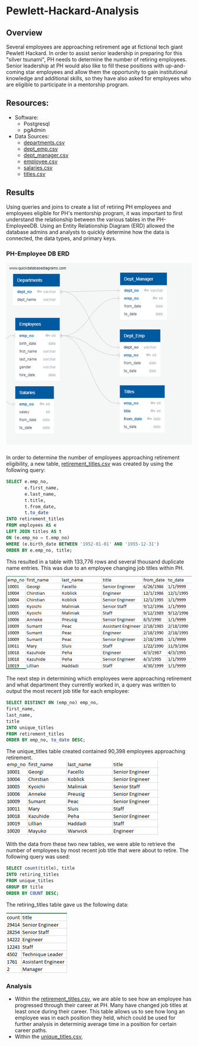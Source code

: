 # Pewlett-Hackard-Analysis

## Overview
Several employees are approaching retirement age at fictional tech giant Pewlett Hackard.  In order to assist senior leadership in preparing for this "silver tsunami", PH needs to determine the number of retiring employees.  Senior leadership at PH would also like to fill these positions with up-and-coming star employees and allow them the opportunity to gain institutional knowledge and additional skills, so they have also asked for employees who are eligible to participate in a mentorship program.


## Resources:
- Software:
    - Postgresql
    - pgAdmin
- Data Sources:
    - [departments.csv](https://github.com/acfthomson/Pewlett-Hackard-Analysis/tree/main/Data)
    - [dept_emp.csv](https://github.com/acfthomson/Pewlett-Hackard-Analysis/tree/main/Data)
    - [dept_manager.csv](https://github.com/acfthomson/Pewlett-Hackard-Analysis/tree/main/Data)
    - [employee.csv](https://github.com/acfthomson/Pewlett-Hackard-Analysis/tree/main/Data)
    - [salaries.csv](https://github.com/acfthomson/Pewlett-Hackard-Analysis/tree/main/Data)
    - [titles.csv](https://github.com/acfthomson/Pewlett-Hackard-Analysis/tree/main/Data)
    
    
## Results
Using queries and joins to create a list of retiring PH employees and employees eligible for PH's mentorship program, it was important to first understand the relationship between the various tables in the PH-EmployeeDB.  Using an Entity Relationship Diagram (ERD) allowed the database admins and analysts to quickly determine how the data is connected, the data types, and primary keys.

### PH-Employee DB ERD
![EmployeeDB](EmployeeDB.png)

###
In order to determine the number of employees approaching retirement eligibility, a new table, [retirement_titles.csv](https://github.com/acfthomson/Pewlett-Hackard-Analysis/tree/main/Data/retirement_titles.csv) was created by using the following query:
``` SQL
SELECT e.emp_no,
	   e.first_name,
	   e.last_name,
	   t.title,
	   t.from_date,
	   t.to_date
INTO retirement_titles
FROM employees AS e
LEFT JOIN titles AS t
ON (e.emp_no = t.emp_no)
WHERE (e.birth_date BETWEEN '1952-01-01' AND '1955-12-31')
ORDER BY e.emp_no, title;
```
This resulted in a table with 133,776 rows and several thousand duplicate name entries.  This was due to an employee changing job titles within PH.

![retirement_titles](retirement_titles.png)

The next step in determining which employees were approaching retirement and what department they currently worked in, a query was written to output the most recent job title for each employee:
``` SQL
SELECT DISTINCT ON (emp_no) emp_no,
first_name,
last_name,
title
INTO unique_titles
FROM retirement_titles
ORDER BY emp_no, to_date DESC;
```
The unique_titles table created contained 90,398 employees approaching retirement.  
![unique_titles](unique_titles.png)

With the data from these two new tables, we were able to retrieve the number of employees by most recent job title that were about to retire.  The following query was used:
``` SQL
SELECT count(title), title
INTO retiring_titles
FROM unique_titles
GROUP BY title
ORDER BY COUNT DESC;
```
The retiring_titles table gave us the following data:

![retiring_titles](retiring_titles.PNG)


### Analysis
 - Within the [retirement_titles.csv](https://github.com/acfthomson/Pewlett-Hackard-Analysis/tree/main/Data), we are able to see how an employee has progressed through their career at PH.  Many have changed job titles at least once during their career.  This table allows us to see how long an employee was in each position they held, which could be used for further analysis in determinig average time in a position for certain career paths.
 - Within the [unique_titles.csv](https://github.com/acfthomson/Pewlett-Hackard-Analysis/tree/main/Data),
